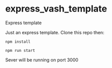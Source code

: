 # express_vash_template
Express template

Just an express template. Clone this repo then:

`npm install`

`npm run start`

Sever will be running on port 3000

